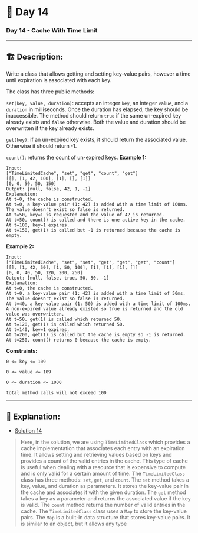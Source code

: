 # 🔨 Day 14

### Day 14 -  Cache With Time Limit

---

## 🏗️ Description:

Write a class that allows getting and setting key-value pairs, however a time until expiration is associated with each key.

The class has three public methods:

`set(key, value, duration)`: accepts an integer `key`, an integer `value`, and a `duration` in milliseconds. Once the duration has elapsed, the key should be inaccessible. The method should return `true` if the same un-expired key already exists and `false` otherwise. Both the value and duration should be overwritten if the key already exists.

`get(key)`: if an un-expired key exists, it should return the associated value. Otherwise it should return -1.

`count()`: returns the count of un-expired keys.
**Example 1:**
```
Input: 
["TimeLimitedCache", "set", "get", "count", "get"]
[[], [1, 42, 100], [1], [], [1]]
[0, 0, 50, 50, 150]
Output: [null, false, 42, 1, -1]
Explanation:
At t=0, the cache is constructed.
At t=0, a key-value pair (1: 42) is added with a time limit of 100ms. The value doesn't exist so false is returned.
At t=50, key=1 is requested and the value of 42 is returned.
At t=50, count() is called and there is one active key in the cache.
At t=100, key=1 expires.
At t=150, get(1) is called but -1 is returned because the cache is empty.
```
**Example 2:**
```
Input: 
["TimeLimitedCache", "set", "set", "get", "get", "get", "count"]
[[], [1, 42, 50], [1, 50, 100], [1], [1], [1], []]
[0, 0, 40, 50, 120, 200, 250]
Output: [null, false, true, 50, 50, -1]
Explanation:
At t=0, the cache is constructed.
At t=0, a key-value pair (1: 42) is added with a time limit of 50ms. The value doesn't exist so false is returned.
At t=40, a key-value pair (1: 50) is added with a time limit of 100ms. A non-expired value already existed so true is returned and the old value was overwritten.
At t=50, get(1) is called which returned 50.
At t=120, get(1) is called which returned 50.
At t=140, key=1 expires.
At t=200, get(1) is called but the cache is empty so -1 is returned.
At t=250, count() returns 0 because the cache is empty.
```

**Constraints:**
```
0 <= key <= 109
```
```
0 <= value <= 109
```
```
0 <= duration <= 1000
```
```
total method calls will not exceed 100
```
____________________________________________________________________________________________________________________

## 📝 Explanation: 

- [Solution_14](solutions/Exercise_14/cache_time_limit.js)

> Here, in the solution, we are using `TimeLimitedClass` which provides a cache implementation that associates each entry with an expiration time. It allows setting and retrieving values based on keys and provides a count of the valid entries in the cache. This type of cache is useful when dealing with a resource that is expensive to compute and is only valid for a certain amount of time. The `TimeLimitedClass` class has three methods: `set`, `get`, and `count`. The `set` method takes a key, value, and duration as parameters. It stores the key-value pair in the cache and associates it with the given duration. The `get` method takes a key as a parameter and returns the associated value if the key is valid. The `count` method returns the number of valid entries in the cache. The `TimeLimitedClass` class uses a `Map` to store the key-value pairs. The `Map` is a built-in data structure that stores key-value pairs. It is similar to an object, but it allows any type 
